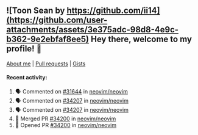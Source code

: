 ## ![Toon Sean by https://github.com/ii14](https://github.com/user-attachments/assets/3e375adc-98d8-4e9c-b362-9e2ebfaf8ee5) Hey there, welcome to my profile! 👋

[About me](https://seandewar.github.io/)
 | [Pull requests](https://github.com/search?p=1&q=author%3Aseandewar+is%3Apr)
 | [Gists](https://gist.github.com/seandewar)

#### Recent activity:

<!--START_SECTION:activity-->
1. 🗣 Commented on [#31644](https://github.com/neovim/neovim/issues/31644#issuecomment-2926200186) in [neovim/neovim](https://github.com/neovim/neovim)
2. 🗣 Commented on [#34207](https://github.com/neovim/neovim/pull/34207#issuecomment-2916275884) in [neovim/neovim](https://github.com/neovim/neovim)
3. 🗣 Commented on [#34207](https://github.com/neovim/neovim/pull/34207#issuecomment-2916158431) in [neovim/neovim](https://github.com/neovim/neovim)
4. 🎉 Merged PR [#34200](https://github.com/neovim/neovim/pull/34200) in [neovim/neovim](https://github.com/neovim/neovim)
5. 💪 Opened PR [#34200](https://github.com/neovim/neovim/pull/34200) in [neovim/neovim](https://github.com/neovim/neovim)
<!--END_SECTION:activity-->
